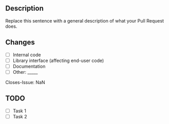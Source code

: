 <!--- Provide a description specifying, in brief, the changes being made via your pull request -->

## Description

Replace this sentence with a general description of what your Pull Request does.

<!--- Check the applicable changes made with this pull request -->

## Changes

- [ ] Internal code
- [ ] Library interface (affecting end-user code)
- [ ] Documentation
- [ ] Other: _____

<!-- Replace "NaN" with an issue number if this is a response to an issue -->

Closes-Issue: NaN

<!--- Add remaining tasks as a TODO -->

## TODO

- [ ] Task 1
- [ ] Task 2
